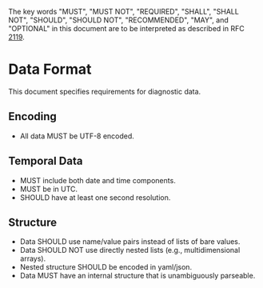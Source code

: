 The key words "MUST", "MUST NOT", "REQUIRED", "SHALL", "SHALL NOT", "SHOULD",
"SHOULD NOT", "RECOMMENDED",  "MAY", and "OPTIONAL" in this document are to be
interpreted as described in RFC [2119](https://www.ietf.org/rfc/rfc2119.txt).


Data Format
===========
This document specifies requirements for diagnostic data.

Encoding
--------
- All data MUST be UTF-8 encoded. 

Temporal Data
-------------
- MUST include both date and time components.
- MUST be in UTC.
- SHOULD have at least one second resolution.

Structure
---------
- Data SHOULD use name/value pairs instead of lists of bare values.
- Data SHOULD NOT use directly nested lists (e.g., multidimensional arrays).
- Nested structure SHOULD be encoded in yaml/json.
- Data MUST have an internal structure that is unambiguously parseable.

